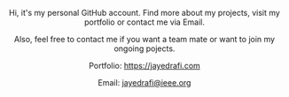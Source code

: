 <div align="center">
<p>Hi, it's my personal GitHub account. Find more about my projects, visit my portfolio or contact me via Email.</p>
<p>Also, feel free to contact me if you want a team mate or want to join my ongoing pojects.</p>
  <p>Portfolio: <a href="https://jayedrafi.com">https://jayedrafi.com</a></p>
  <p>Email: <a href="mailto:jayedrafi@ieee.org">jayedrafi@ieee.org</a></p>  
<div>

